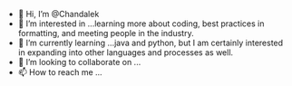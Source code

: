 - 👋 Hi, I’m @Chandalek
- 👀 I’m interested in ...learning more about coding, best practices in formatting, and meeting people in the industry.
- 🌱 I’m currently learning ...java and python, but I am certainly interested in expanding into other languages and processes as well.
- 💞️ I’m looking to collaborate on ...
- 📫 How to reach me ...

<!---
Chandalek/Chandalek is a ✨ special ✨ repository because its `README.md` (this file) appears on your GitHub profile.
You can click the Preview link to take a look at your changes.
--->
